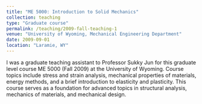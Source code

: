 ```yaml
---
title: "ME 5000: Introduction to Solid Mechanics"
collection: teaching
type: "Graduate course"
permalink: /teaching/2009-fall-teaching-1
venue: "University of Wyoming, Mechanical Engineering Department"
date: 2009-09-01
location: "Laramie, WY"
---
```


I was a graduate teaching assistant to Professor Sukky Jun for this graduate level course ME 5000 (Fall 2009) 
at the University of Wyoming.
Course topics include stress and strain analysis, mechanical properties of materials, energy methods, and a brief
introduction to elasticity and plasticity.
This course serves as a foundation for advanced topics in structural analysis, mechanics of materials, and mechanical design. 